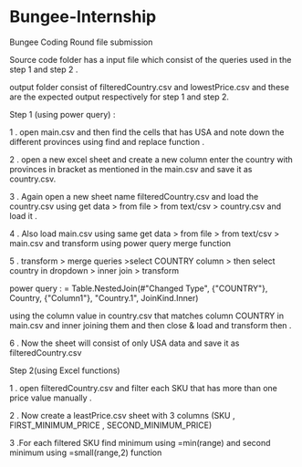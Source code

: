 # Bungee-Internship
Bungee Coding Round file submission

Source code folder has a input file which consist of the queries used in the step 1 and step 2 .

output folder consist of filteredCountry.csv and lowestPrice.csv and these are the expected output respectively for step 1 and step 2.

Step 1 (using power query) :

1 . open main.csv and then find the cells that has USA and note down the different provinces using find and replace function .

2 . open a new excel sheet and create a new column enter the country with provinces in bracket as mentioned in the main.csv and save it as country.csv.

3 . Again open a new sheet name filteredCountry.csv and load the country.csv using get data > from file > from text/csv > country.csv and load it .

4 . Also load main.csv using same get data > from file > from text/csv > main.csv and transform using power query merge function 

5 . transform > merge queries >select COUNTRY column > then select country in dropdown > inner join > transform

power query :
= Table.NestedJoin(#"Changed Type", {"COUNTRY"}, Country, {"Column1"}, "Country.1", JoinKind.Inner)

using the column value in country.csv that matches column COUNTRY in main.csv and inner joining them and then close & load and transform then .

6 . Now the sheet will consist of only USA data and save it as filteredCountry.csv

Step 2(using Excel functions)

1 . open filteredCountry.csv and filter each SKU that has more than one price value manually .

2 . Now create a leastPrice.csv sheet with 3 columns (SKU , FIRST_MINIMUM_PRICE , SECOND_MINIMUM_PRICE)

3 .For each filtered SKU find minimum using =min(range) and second minimum using =small(range,2) function

